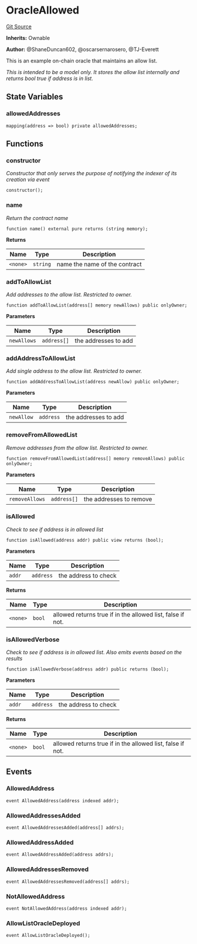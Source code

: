 # OracleAllowed
[Git Source](https://github.com/thrackle-io/rules-protocol/blob/a2d57139b7236b5b0e9a0727e55f81e5332cd216/src/example/OracleAllowed.sol)

**Inherits:**
Ownable

**Author:**
@ShaneDuncan602, @oscarsernarosero, @TJ-Everett

This is an example on-chain oracle that maintains an allow list.

*This is intended to be a model only. It stores the allow list internally and returns bool true if address is in list.*


## State Variables
### allowedAddresses

```solidity
mapping(address => bool) private allowedAddresses;
```


## Functions
### constructor

*Constructor that only serves the purpose of notifying the indexer of its creation via event*


```solidity
constructor();
```

### name

*Return the contract name*


```solidity
function name() external pure returns (string memory);
```
**Returns**

|Name|Type|Description|
|----|----|-----------|
|`<none>`|`string`|name the name of the contract|


### addToAllowList

*Add addresses to the allow list. Restricted to owner.*


```solidity
function addToAllowList(address[] memory newAllows) public onlyOwner;
```
**Parameters**

|Name|Type|Description|
|----|----|-----------|
|`newAllows`|`address[]`|the addresses to add|


### addAddressToAllowList

*Add single address to the allow list. Restricted to owner.*


```solidity
function addAddressToAllowList(address newAllow) public onlyOwner;
```
**Parameters**

|Name|Type|Description|
|----|----|-----------|
|`newAllow`|`address`|the addresses to add|


### removeFromAllowedList

*Remove addresses from the allow list. Restricted to owner.*


```solidity
function removeFromAllowedList(address[] memory removeAllows) public onlyOwner;
```
**Parameters**

|Name|Type|Description|
|----|----|-----------|
|`removeAllows`|`address[]`|the addresses to remove|


### isAllowed

*Check to see if address is in allowed list*


```solidity
function isAllowed(address addr) public view returns (bool);
```
**Parameters**

|Name|Type|Description|
|----|----|-----------|
|`addr`|`address`|the address to check|

**Returns**

|Name|Type|Description|
|----|----|-----------|
|`<none>`|`bool`|allowed returns true if in the allowed list, false if not.|


### isAllowedVerbose

*Check to see if address is in allowed list. Also emits events based on the results*


```solidity
function isAllowedVerbose(address addr) public returns (bool);
```
**Parameters**

|Name|Type|Description|
|----|----|-----------|
|`addr`|`address`|the address to check|

**Returns**

|Name|Type|Description|
|----|----|-----------|
|`<none>`|`bool`|allowed returns true if in the allowed list, false if not.|


## Events
### AllowedAddress

```solidity
event AllowedAddress(address indexed addr);
```

### AllowedAddressesAdded

```solidity
event AllowedAddressesAdded(address[] addrs);
```

### AllowedAddressAdded

```solidity
event AllowedAddressAdded(address addrs);
```

### AllowedAddressesRemoved

```solidity
event AllowedAddressesRemoved(address[] addrs);
```

### NotAllowedAddress

```solidity
event NotAllowedAddress(address indexed addr);
```

### AllowListOracleDeployed

```solidity
event AllowListOracleDeployed();
```

